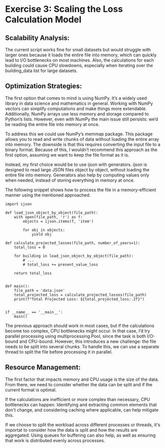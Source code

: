 # Exercise 3: Scaling the Loss Calculation Model

## Scalability Analysis:

The current script works fine for small datasets but would struggle with larger ones because it loads the entire file into memory, which can quickly lead to I/O bottlenecks on most machines. Also, the calculations for each building could cause CPU slowdowns, especially when iterating over the building_data list for large datasets.

## Optimization Strategies:

The first option that comes to mind is using NumPy. It’s a widely used library in data science and mathematics in general. Working with NumPy vectors can simplify computations and make things more extendable. Additionally, NumPy arrays use less memory and storage compared to Python’s lists. However, even with NumPy the main issue still persists: we’d be reading the entire file into memory at once.

To address this we could use NumPy’s memmap package. This package allows you to read and write chunks of data without loading the entire array into memory. The downside is that this requires converting the input file to a binary format. Because of this, I wouldn’t recommend this approach as the first option, assuming we want to keep the file format as it is.

Instead, my first choice would be to use ijson with generators. ijson is designed to read large JSON files object by object, without loading the entire file into memory. Generators also help by computing values only when needed, instead of storing everything in memory at once.

The following snippet shows how to process the file in a memory-efficient manner using the mentioned approached.

```
import ijson

def load_json_object_by_object(file_path):
    with open(file_path, 'r') as f:
        objects = ijson.items(f, 'item')

        for obj in objects:
            yield obj

def calculate_projected_losses(file_path, number_of_years=1):
    total_loss = 0

    for building in load_json_object_by_object(file_path):
        # ...
        # total_loss += present_value_loss

    return total_loss


def main():
    file_path = 'data.json'
    total_projected_loss = calculate_projected_losses(file_path)
    print(f"Total Projected Loss: ${total_projected_loss:.2f}")


if __name__ == '__main__':
    main()

```

The previous approach should work in most cases, but if the calculations become too complex, CPU bottlenecks might occur. In that case, I’d try parallel processing using multiprocessing.Pool, since the task is both I/O-bound and CPU-bound. However, this introduces a new challenge: the file needs to be split into several chunks. To handle this, we can use a separate thread to split the file before processing it in parallel.

## Resource Management:

The first factor that impacts memory and CPU usage is the size of the data. From there, we need to consider whether the data can be split and if the current format is optimal.

If the calculations are inefficient or more complex than necessary, CPU bottlenecks can happen. Identifying and extracting common elements that don't change, and considering caching where applicable, can help mitigate this.

If we choose to split the workload across different processes or threads, it's importat to consider how the data is split and how the results are aggregated. Using queues for buffering can also help, as well as ensuring that work is distributed evenly across processes.
